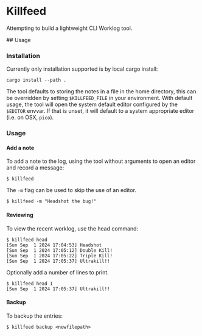 # Killfeed

Attempting to build a lightweight CLI Worklog tool.

## Usage

### Installation

Currently only installation supported is by local cargo install:
```
cargo install --path .
```

The tool defaults to storing the notes in a file in the home directory, this can be overridden by setting `$KILLFEED_FILE` in your environment.
With default usage, the tool will open the system default editor configured by the `$EDITOR` envvar. If that is unset, it will default to a system
appropriate editor (i.e. on OSX, `pico`).

### Usage

#### Add a note

To add a note to the log, using the tool without arguments to open an editor and record a message:

```
$ killfeed
```

The `-m` flag can be used to skip the use of an editor.

```
$ killfeed -m "Headshot the bug!"
```

#### Reviewing

To view the recent worklog, use the head command:

```
$ killfeed head
[Sun Sep  1 2024 17:04:53] Headshot
[Sun Sep  1 2024 17:05:12] Double Kill!
[Sun Sep  1 2024 17:05:22] Triple Kill!
[Sun Sep  1 2024 17:05:37] Ultrakill!!
```

Optionally add a number of lines to print.

```
$ killfeed head 1
[Sun Sep  1 2024 17:05:37] Ultrakill!!
```


#### Backup

To backup the entries:
```
$ killfeed backup <newfilepath>
```